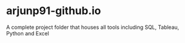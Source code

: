 # arjunp91-github.io
A complete project folder that houses all tools including SQL, Tableau, Python and Excel
